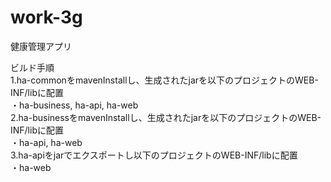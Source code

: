 # work-3g
健康管理アプリ  

ビルド手順  
1.ha-commonをmavenInstallし、生成されたjarを以下のプロジェクトのWEB-INF/libに配置  
・ha-business, ha-api, ha-web  
2.ha-businessをmavenInstallし、生成されたjarを以下のプロジェクトのWEB-INF/libに配置  
・ha-api, ha-web  
3.ha-apiをjarでエクスポートし以下のプロジェクトのWEB-INF/libに配置  
・ha-web  

